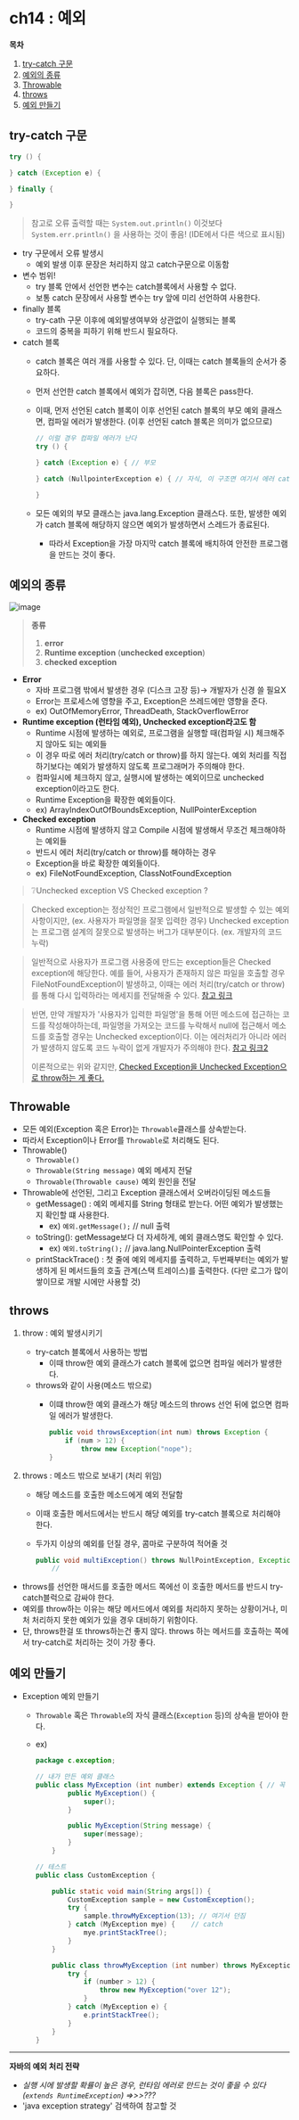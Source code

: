 # ch14 : 예외

**목차**
1. [try-catch 구문](#try-catch-구문)
2. [예외의 종류](#예외의-종류)
3. [Throwable](#Throwable)
4. [throws](#throws)
5. [예외 만들기](#예외-만들기)

## try-catch 구문

```java
try () {

} catch (Exception e) {

} finally {

}
```

> 참고로 오류 출력할 때는 `System.out.println()` 이것보다
`System.err.println()` 을 사용하는 것이 좋음! (IDE에서 다른 색으로 표시됨)
> 
- try 구문에서 오류 발생시
    - 예외 발생 이후 문장은 처리하지 않고 catch구문으로 이동함
- 변수 범위!
    - try 블록 안에서 선언한 변수는 catch블록에서 사용할 수 없다.
    - 보통 catch 문장에서 사용할 변수는 try 앞에 미리 선언하여 사용한다.
- finally 블록
    - try-cath 구문 이후에 예외발생여부와 상관없이 실행되는 블록
    - 코드의 중복을 피하기 위해 반드시 필요하다.
- catch 블록
    - catch 블록은 여러 개를 사용할 수 있다. 단, 이때는 catch 블록들의 순서가 중요하다.
    - 먼저 선언한 catch 블록에서 예외가 잡히면, 다음 블록은 pass한다.
    - 이때, 먼저 선언된 catch 블록이 이후 선언된 catch 블록의 부모 예외 클래스면, 컴파일 에러가 발생한다. (이후 선언된 catch 블록은 의미가 없으므로)
        
        ```java
        // 이럴 경우 컴파일 에러가 난다
        try () {
        
        } catch (Exception e) { // 부모
        
        } catch (NullpointerException e) { // 자식, 이 구조면 여기서 에러 catch할 일이 없음
        
        }
        ```
        
    - 모든 예외의 부모 클래스는 java.lang.Exception 클래스다. 또한, 발생한 예외가 catch 블록에 해당하지 않으면 예외가 발생하면서 스레드가 종료된다.
        - 따라서 Exception을 가장 마지막 catch 블록에 배치하여 안전한 프로그램을 만드는 것이 좋다.

## 예외의 종류

![image](https://user-images.githubusercontent.com/77563814/183245273-e51dd7eb-7bf3-4695-a58d-5fc9f7ed66bb.png)

> **종류**
> 
> 1. **error**
> 2. **Runtime exception** (**unchecked exception**)
> 3. **checked exception**

- **Error**
    - 자바 프로그램 밖에서 발생한 경우 (디스크 고장 등)→ 개발자가 신경 쓸 필요X
    - Error는 프로세스에 영향을 주고, Exception은 쓰레드에만 영향을 준다.
    - ex) OutOfMemoryError, ThreadDeath, StackOverflowError
- **Runtime exception (런타임 예외), Unchecked exception라고도 함**
    - Runtime 시점에 발생하는 예외로, 프로그램을 실행할 때(컴파일 시) 체크해주지 않아도 되는 예외들
    - 이 경우 따로 에러 처리(try/catch or throw)를 하지 않는다. 예외 처리를 직접 하기보다는 예외가 발생하지 않도록 프로그래머가 주의해야 한다.
    - 컴파일시에 체크하지 않고, 실행시에 발생하는 예외이므로 unchecked exception이라고도 한다.
    - Runtime Exception을 확장한 예외들이다.
    - ex) ArrayIndexOutOfBoundsException, NullPointerException
- **Checked exception**
    - Runtime 시점에 발생하지 않고 Compile 시점에 발생해서 무조건 체크해야하는 예외들
    - 반드시 에러 처리(try/catch or throw)를 해야하는 경우
    - Exception을 바로 확장한 예외들이다.
    - ex) FileNotFoundException, ClassNotFoundException

> ❔Unchecked exception VS Checked exception ?

> Checked exception는 정상적인 프로그램에서 일반적으로 발생할 수 있는 예외사항이지만, (ex. 사용자가 파일명을 잘못 입력한 경우)
> Unchecked exception는 프로그램 설계의 잘못으로 발생하는 버그가 대부분이다. (ex. 개발자의 코드 누락)

> 일반적으로 사용자가 프로그램 사용중에 만드는 exception들은 Checked exception에 해당한다. 예를 들어, 사용자가 존재하지 않은 파일을 호출할 경우 FileNotFoundException이 발생하고, 이때는 에러 처리(try/catch or throw)를 통해 다시 입력하라는 메세지를 전달해줄 수 있다. [참고 링크](http://egloos.zum.com/iilii/v/4753015)

> 반면, 만약 개발자가 '사용자가 입력한 파일명'을 통해 어떤 메소드에 접근하는 코드를 작성해야하는데, 파일명을 가져오는 코드를 누락해서 null에 접근해서 메소드를 호출할 경우는 Unchecked exception이다. 이는 에러처리가 아니라 에러가 발생하지 않도록 코드 누락이 없게 개발자가 주의해야 한다. [참고 링크2](https://chanhuiseok.github.io/posts/java-3/)
> 
> 이론적으로는 위와 같지만, [Checked Exception을 Unchecked Exception으로 throw하는 게 좋다. ](https://github.com/sooyoungh/Today-I-learned/blob/main/java/wrapping_checked_exception_into_unchecked_exception.md)





## Throwable

- 모든 예외(Exception 혹은 Error)는 `Throwable`클래스를 상속받는다.
- 따라서 Exception이나 Error를 `Throwable`로 처리해도 된다.
- Throwable()
    - `Throwable()`
    - `Throwable(String message)` 예외 메세지 전달
    - `Throwable(Throwable cause)` 예외 원인을 전달
- Throwable에 선언된, 그리고 Exception 클래스에서 오버라이딩된 메소드들
    - getMessage() : 예외 메세지를 String 형태로 받는다. 어떤 예외가 발생했는 지 확인할 떄 사용한다.
        - ex) `예외.getMessage();`  // null 출력
    - toString(): getMessage보다 더 자세하게, 예외 클래스명도 확인할 수 있다.
        - ex)  `예외.toString();` // java.lang.NullPointerException 출력
    - printStackTrace() : 첫 줄에 예외 메세지를 출력하고, 두번째부터는 예외가 발생하게 된 메서드들의 호출 관계(스택 트레이스)를 출력한다. (다만 로그가 많이 쌓이므로 개발 시에만 사용할 것)

## throws

1. throw : 예외 발생시키기
    - try-catch 블록에서 사용하는 방법
        - 이때 throw한 예외 클래스가 catch 블록에 없으면 컴파일 에러가 발생한다.
    - throws와 같이 사용(메소드 밖으로)
        - 이떄 throw한 예외 클래스가 해당 메소드의 throws 선언 뒤에 없으면 컴파일 에러가 발생한다.
            
            ```java
            public void throwsException(int num) throws Exception {
            	if (num > 12) {
            		throw new Exception("nope");
            }
            ```
            
2. throws : 메소드 밖으로 보내기 (처리 위임)
    - 해당 메소드를 호출한 메소드에게 예외 전달함
    - 이때 호출한 메서드에서는 반드시 해당 예외를 try-catch 블록으로 처리해야 한다.
    - 두가지 이상의 예외를 던질 경우, 콤마로 구분하여 적어줄 것
        
        ```java
        public void multiException() throws NullPointException, Exception {
        	//
        ```
        

- throws를 선언한 매서드를 호출한 메서드 쪽에선 이 호출한 메서드를 반드시 try-catch블럭으로 감싸야 한다.
- 예외를 throw하는 이유는 해당 메서드에서 예외를 처리하지 못하는 상황이거나, 미처 처리하지 못한 예외가 있을 경우 대비하기 위함이다.
- 단, throws한걸 또 throws하는건 좋지 않다. throws 하는 메서드를 호출하는 쪽에서 try-catch로 처리하는 것이 가장 좋다.

## 예외 만들기

- Exception 예외 만들기
    - `Throwable` 혹은 `Throwable`의 자식 클래스(`Exception` 등)의 상속을 받아야 한다.
    - ex)
        
        ```java
        package c.exception;
        
        // 내가 만든 예외 클래스
        public class MyException (int number) extends Exception { // 꼭 상속받아야 예외 클래스로 인정해줌, 안 할경우 컴파일 에러가 난다.
        		public MyException() {
        			super();
        		}
        
        		public MyException(String message) {
        			super(message);
        		}
        	}
        
        // 테스트
        public class CustomException {
        
        	public static void main(String args[]) {
        		CustomException sample = new CustomException();
        		try {
        			sample.throwMyException(13); // 여기서 던짐
        		} catch (MyException mye) {    // catch
        			mye.printStackTree();
        		}
        	}
        
        	public class throwMyException (int number) throws MyException { 
        		try {
        			if (number > 12) {
        				throw new MyException("over 12");
        			}
        		} catch (MyException e) {
        			e.printStackTree();
        		}
        	}
        }
        ```
        

---

**자바의 예외 처리 전략**

- *실행 시에 발생할 확률이 높은 경우, 런타임 에러로 만드는 것이 좋을 수 있다 (`extends RuntimeException`)  ⇒>>???*
- 'java exception strategy' 검색하여 참고할 것
